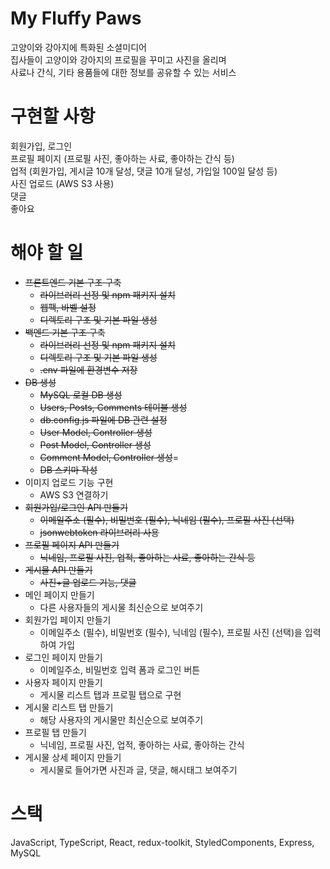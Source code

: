 # My Fluffy Paws
고양이와 강아지에 특화된 소셜미디어  
집사들이 고양이와 강아지의 프로필을 꾸미고 사진을 올리며  
사료나 간식, 기타 용품들에 대한 정보를 공유할 수 있는 서비스  
  
# 구현할 사항
회원가입, 로그인  
프로필 페이지 (프로필 사진, 좋아하는 사료, 좋아하는 간식 등)  
업적 (회원가입, 게시글 10개 달성, 댓글 10개 달성, 가입일 100일 달성 등)  
사진 업로드 (AWS S3 사용)  
댓글  
좋아요  

# 해야 할 일
- ~~프론트엔드 기본 구조 구축~~
  - ~~라이브러리 선정 및 npm 패키지 설치~~
  - ~~웹팩, 바벨 설정~~
  - ~~디렉토리 구조 및 기본 파일 생성~~
- ~~백엔드 기본 구조 구축~~
  - ~~라이브러리 선정 및 npm 패키지 설치~~
  - ~~디렉토리 구조 및 기본 파일 생성~~
  - ~~.env 파일에 환경변수 저장~~
- ~~DB 생성~~
  - ~~MySQL 로컬 DB 생성~~
  - ~~Users, Posts, Comments 테이블 생성~~
  - ~~db.config.js 파일에 DB 관련 설정~~
  - ~~User Model, Controller 생성~~
  - ~~Post Model, Controller 생성~~
  - ~~Comment Model, Controller 생성~~=
  - ~~DB 스키마 작성~~
- 이미지 업로드 기능 구현
  - AWS S3 연결하기
- ~~회원가입/로그인 API 만들기~~
  - ~~이메일주소 (필수), 비밀번호 (필수), 닉네임 (필수), 프로필 사진 (선택)~~
  - ~~jsonwebtoken 라이브러리 사용~~
- ~~프로필 페이지 API 만들기~~
  - ~~닉네임, 프로필 사진, 업적, 좋아하는 사료, 좋아하는 간식 등~~
- ~~게시물 API 만들기~~
  - ~~사진+글 업로드 기능, 댓글~~
- 메인 페이지 만들기
  - 다른 사용자들의 게시물 최신순으로 보여주기
- 회원가입 페이지 만들기
  - 이메일주소 (필수), 비밀번호 (필수), 닉네임 (필수), 프로필 사진 (선택)을 입력하여 가입
- 로그인 페이지 만들기
  - 이메일주소, 비밀번호 입력 폼과 로그인 버튼
- 사용자 페이지 만들기
  - 게시물 리스트 탭과 프로필 탭으로 구현
- 게시물 리스트 탭 만들기
  - 해당 사용자의 게시물만 최신순으로 보여주기
- 프로필 탭 만들기
  - 닉네임, 프로필 사진, 업적, 좋아하는 사료, 좋아하는 간식
- 게시물 상세 페이지 만들기
  - 게시물로 들어가면 사진과 글, 댓글, 해시태그 보여주기
    
# 스택
JavaScript, TypeScript, React, redux-toolkit, StyledComponents, Express, MySQL
